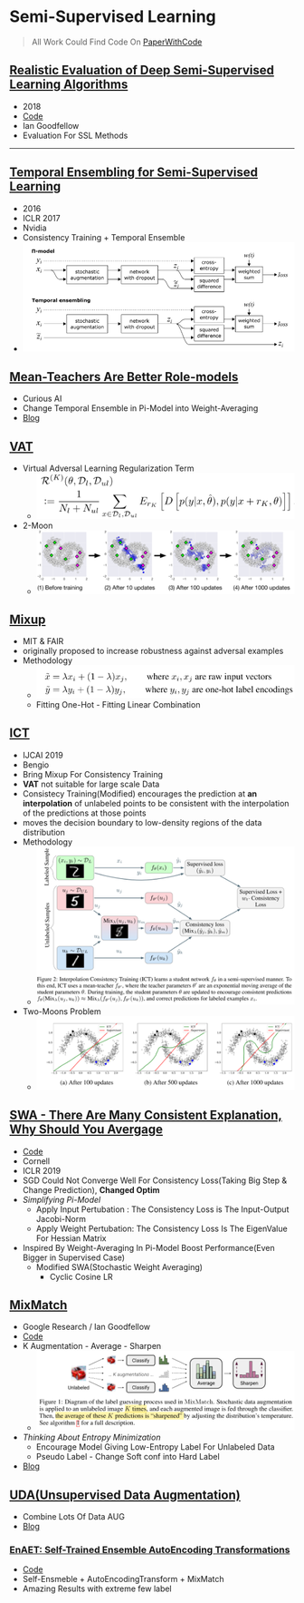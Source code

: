 
# Semi-Supervised Learning

> All Work Could Find Code On [PaperWithCode](https://paperswithcode.com/)

## [Realistic Evaluation of Deep Semi-Supervised Learning Algorithms](https://arxiv.org/abs/1804.09170)

* 2018
* [Code](https://github.com/brain-research/realistic-ssl-evaluation)
* Ian Goodfellow
* Evaluation For SSL Methods  

---

## [Temporal Ensembling for Semi-Supervised Learning](https://arxiv.org/abs/1610.02242)

* 2016
* ICLR 2017
* Nvidia
* Consistency Training + Temporal Ensemble
* ![](https://github.com/A-suozhang/MyPicBed/raw/master/img/20191120202926.png)

## [Mean-Teachers Are Better Role-models](https://arxiv.org/abs/1703.01780)

* Curious AI
* Change Temporal Ensemble in Pi-Model into Weight-Averaging 
* [Blog](http://a-suozhang.xyz/2019/10/28/MeanTeacher/)

## [VAT](https://arxiv.org/abs/1704.03976)

* Virtual Adversal Learning Regularization Term
  * ![](https://github.com/A-suozhang/MyPicBed/raw/master/img/20191120203446.png)
* 2-Moon
  * ![](https://github.com/A-suozhang/MyPicBed/raw/master/img/20191120203347.png)

## [Mixup](https://arxiv.org/pdf/1710.09412.pdf)

* MIT & FAIR
* originally proposed to increase robustness against adversal examples
* Methodology
  * ![](https://github.com/A-suozhang/MyPicBed/raw/master/img/20191120194906.png)
  * Fitting One-Hot - Fitting Linear Combination

## [ICT](https://arxiv.org/abs/1903.03825)

* IJCAI 2019
* Bengio
* Bring Mixup For Consistency Training
* **VAT** not suitable for large scale Data
* Consistecy Training(Modified) encourages the prediction at **an interpolation** of unlabeled points to be consistent with the interpolation of the predictions at those points
* moves the decision boundary to low-density regions of the data distribution
* Methodology
  * ![](https://github.com/A-suozhang/MyPicBed/raw/master/img/20191120193417.png)
* Two-Moons Problem
  * ![](https://github.com/A-suozhang/MyPicBed/raw/master/img/20191120191340.png)


## [SWA - There Are Many Consistent Explanation, Why Should You Avergage](https://arxiv.org/pdf/1806.05594v3.pdf)

* [Code](https://github.com/benathi/fastswa-semi-sup)
* Cornell
* ICLR 2019
* SGD Could Not Converge Well For Consistency Loss(Taking  Big Step & Change Prediction), **Changed Optim**
* *Simplifying Pi-Model*
  * Apply Input Pertubation : The Consistency Loss is The Input-Output Jacobi-Norm
  * Apply Weight Pertubation: The Consistency Loss Is The EigenValue For Hessian Matrix
* Inspired By Weight-Averaging In Pi-Model Boost Performance(Even Bigger in Supervised Case)
  * Modified SWA(Stochastic Weight Averaging)
    * Cyclic Cosine LR

## [MixMatch](https://arxiv.org/abs/1905.02249)

* Google Research / Ian Goodfellow
* [Code](https://github.com/google-research/mixmatch)
* K Augmentation - Average - Sharpen
  * ![](https://github.com/A-suozhang/MyPicBed/raw/master/img/20191120204429.png)
* *Thinking About Entropy Minimization*
  * Encourage Model Giving Low-Entropy Label For Unlabeled Data
  * Pseudo Label - Change Soft conf into Hard Label
* [Blog](http://a-suozhang.xyz/2019/11/12/UDA/)

## [UDA(Unsupervised Data Augmentation)](https://arxiv.org/abs/1904.12848)

* Combine Lots Of Data AUG
* [Blog](http://a-suozhang.xyz/2019/11/12/UDA/)

### [EnAET: Self-Trained Ensemble AutoEncoding Transformations](https://arxiv.org/abs/1911.09265)

* [Code](https://github.com/wang3702/EnAET)
* Self-Ensmeble + AutoEncodingTransform + MixMatch
* Amazing Results with extreme few label

